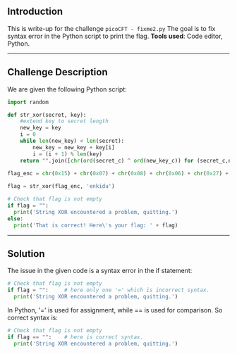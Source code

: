 ## Introduction

This is write-up for the challenge `picoCFT - fixme2.py`
The goal is to fix syntax error in the Python script to print the flag.
**Tools used**: Code editor, Python.

---

## Challenge Description

We are given the following Python script:

``` python
import random

def str_xor(secret, key):
    #extend key to secret length
    new_key = key
    i = 0
    while len(new_key) < len(secret):
        new_key = new_key + key[i]
        i = (i + 1) % len(key)        
    return "".join([chr(ord(secret_c) ^ ord(new_key_c)) for (secret_c,new_key_c) in zip(secret,new_key)])

flag_enc = chr(0x15) + chr(0x07) + chr(0x08) + chr(0x06) + chr(0x27) + chr(0x21) + chr(0x23) + chr(0x15) + chr(0x58) + chr(0x18) + chr(0x11) + chr(0x41) + chr(0x09) + chr(0x5f) + chr(0x1f) + chr(0x10) + chr(0x3b) + chr(0x1b) + chr(0x55) + chr(0x1a) + chr(0x34) + chr(0x5d) + chr(0x51) + chr(0x40) + chr(0x54) + chr(0x09) + chr(0x05) + chr(0x04) + chr(0x57) + chr(0x1b) + chr(0x11) + chr(0x31) + chr(0x0d) + chr(0x5f) + chr(0x05) + chr(0x40) + chr(0x04) + chr(0x0b) + chr(0x0d) + chr(0x0a) + chr(0x19)
  
flag = str_xor(flag_enc, 'enkidu')

# Check that flag is not empty
if flag = "":
  print('String XOR encountered a problem, quitting.')
else:
  print('That is correct! Here\'s your flag: ' + flag)
```

---

## Solution

The issue in the given code is a syntax error in the if statement:
``` python
# Check that flag is not empty
if flag = "":     # here only one '=' which is incorrect syntax.
  print('String XOR encountered a problem, quitting.')
```

In Python, '=' is used for assignment, while == is used for comparison.
So correct syntax is:
``` python
# Check that flag is not empty
if flag == "":    # here is correct syntax.
  print('String XOR encountered a problem, quitting.')
```

